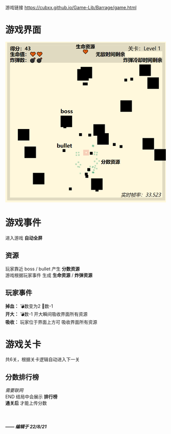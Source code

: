 游戏链接 https://cubxx.github.io/Game-Lib/Barrage/game.html

# 游戏界面
![图片加载失败捏](./media/界面说明.png "来啦，来玩就知道了")
# 游戏事件
进入游戏 **自动全屏** 
## 资源 
玩家靠近 boss / bullet 产生 **分数资源**  
游戏根据玩家事件 生成 **生命资源** / **炸弹资源**
## 玩家事件
**掉血：** 💣数变为2 🧡数-1  
**开大：** 💣数-1 开大瞬间吸收界面所有资源  
**吸收：** 玩家位于界面上方可 吸收界面所有资源
# 游戏关卡
共6关，根据关卡逻辑自动进入下一关  
## 分数排行榜
*需要联网*  
END 结局中会展示 **排行榜**  
**通关后** 才能上传分数  
<br><br/>
##### ***—— 编辑于 22/8/21***  
